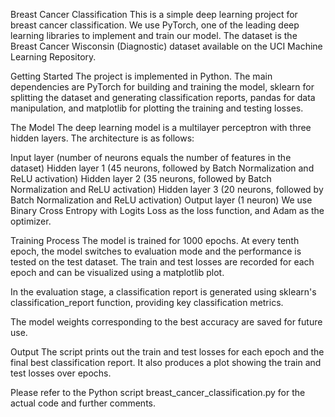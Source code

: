Breast Cancer Classification
This is a simple deep learning project for breast cancer classification. We use PyTorch, one of the leading deep learning libraries to implement and train our model. The dataset is the Breast Cancer Wisconsin (Diagnostic) dataset available on the UCI Machine Learning Repository.

Getting Started
The project is implemented in Python. The main dependencies are PyTorch for building and training the model, sklearn for splitting the dataset and generating classification reports, pandas for data manipulation, and matplotlib for plotting the training and testing losses.

The Model
The deep learning model is a multilayer perceptron with three hidden layers. The architecture is as follows:

Input layer (number of neurons equals the number of features in the dataset)
Hidden layer 1 (45 neurons, followed by Batch Normalization and ReLU activation)
Hidden layer 2 (35 neurons, followed by Batch Normalization and ReLU activation)
Hidden layer 3 (20 neurons, followed by Batch Normalization and ReLU activation)
Output layer (1 neuron)
We use Binary Cross Entropy with Logits Loss as the loss function, and Adam as the optimizer.

Training Process
The model is trained for 1000 epochs. At every tenth epoch, the model switches to evaluation mode and the performance is tested on the test dataset. The train and test losses are recorded for each epoch and can be visualized using a matplotlib plot.

In the evaluation stage, a classification report is generated using sklearn's classification_report function, providing key classification metrics.

The model weights corresponding to the best accuracy are saved for future use.

Output
The script prints out the train and test losses for each epoch and the final best classification report. It also produces a plot showing the train and test losses over epochs.

Please refer to the Python script breast_cancer_classification.py for the actual code and further comments.
